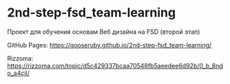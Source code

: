 # 2nd-step-fsd_team-learning
Проект для обучения основам Веб дизайна на FSD (второй этап)

GitHub Pages: https://gooseruby.github.io/2nd-step-fsd_team-learning/

Rizzoma: https://rizzoma.com/topic/d5c429337bcaa70548fb5aeedee6d92b/0_b_8ndo_a4cjl/

